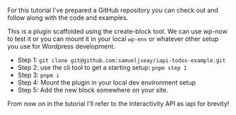 
For this tutorial I've prepared a GitHub repository you can check out and follow along with the code and examples. 

This is a plugin scaffolded using the create-block tool. We can use wp-now to test it or you can mount it in your local `wp-env` or whatever other setup you use for Wordpress development.

* Step 1:  `git clone git@github.com:samueljseay/iapi-todos-example.git`
* Step 2: use the cli tool to get a starting setup: `pnpm step 1`
* Step 3: `pnpm i`
* Step 4: Mount the plugin in your local dev environment setup
* Step 5: Add the new block somewhere on your site.

From now on in the tutorial I'll refer to the Interactivity API as iapi for brevity!
